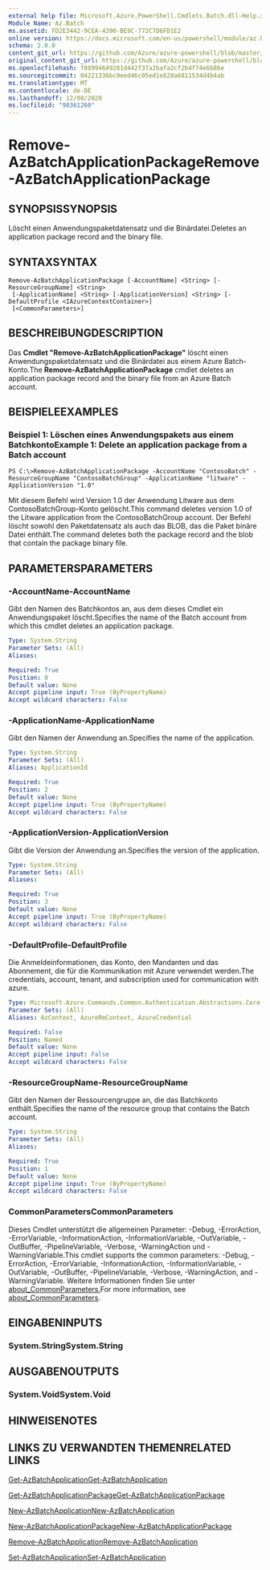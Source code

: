```yaml
---
external help file: Microsoft.Azure.PowerShell.Cmdlets.Batch.dll-Help.xml
Module Name: Az.Batch
ms.assetid: FD2E3442-9CEA-4390-BE9C-772C7D6FD1E2
online version: https://docs.microsoft.com/en-us/powershell/module/az.batch/remove-azbatchapplicationpackage
schema: 2.0.0
content_git_url: https://github.com/Azure/azure-powershell/blob/master/src/Batch/Batch/help/Remove-AzBatchApplicationPackage.md
original_content_git_url: https://github.com/Azure/azure-powershell/blob/master/src/Batch/Batch/help/Remove-AzBatchApplicationPackage.md
ms.openlocfilehash: f88994649281d442f37a2bafa2cf2b4f74e6b86e
ms.sourcegitcommit: 04221336bc9eed46c05ed1e828a6811534d4b4ab
ms.translationtype: MT
ms.contentlocale: de-DE
ms.lasthandoff: 12/08/2020
ms.locfileid: "98361260"
---
```

# <span data-ttu-id="91305-101">Remove-AzBatchApplicationPackage</span><span class="sxs-lookup"><span data-stu-id="91305-101">Remove-AzBatchApplicationPackage</span></span>

## <span data-ttu-id="91305-102">SYNOPSIS</span><span class="sxs-lookup"><span data-stu-id="91305-102">SYNOPSIS</span></span>
<span data-ttu-id="91305-103">Löscht einen Anwendungspaketdatensatz und die Binärdatei.</span><span class="sxs-lookup"><span data-stu-id="91305-103">Deletes an application package record and the binary file.</span></span>

## <span data-ttu-id="91305-104">SYNTAX</span><span class="sxs-lookup"><span data-stu-id="91305-104">SYNTAX</span></span>

```
Remove-AzBatchApplicationPackage [-AccountName] <String> [-ResourceGroupName] <String>
 [-ApplicationName] <String> [-ApplicationVersion] <String> [-DefaultProfile <IAzureContextContainer>]
 [<CommonParameters>]
```

## <span data-ttu-id="91305-105">BESCHREIBUNG</span><span class="sxs-lookup"><span data-stu-id="91305-105">DESCRIPTION</span></span>
<span data-ttu-id="91305-106">Das **Cmdlet "Remove-AzBatchApplicationPackage"** löscht einen Anwendungspaketdatensatz und die Binärdatei aus einem Azure Batch-Konto.</span><span class="sxs-lookup"><span data-stu-id="91305-106">The **Remove-AzBatchApplicationPackage** cmdlet deletes an application package record and the binary file from an Azure Batch account.</span></span>

## <span data-ttu-id="91305-107">BEISPIELE</span><span class="sxs-lookup"><span data-stu-id="91305-107">EXAMPLES</span></span>

### <span data-ttu-id="91305-108">Beispiel 1: Löschen eines Anwendungspakets aus einem Batchkonto</span><span class="sxs-lookup"><span data-stu-id="91305-108">Example 1: Delete an application package from a Batch account</span></span>
```
PS C:\>Remove-AzBatchApplicationPackage -AccountName "ContosoBatch" -ResourceGroupName "ContosoBatchGroup" -ApplicationName "litware" -ApplicationVersion "1.0"
```

<span data-ttu-id="91305-109">Mit diesem Befehl wird Version 1.0 der Anwendung Litware aus dem ContosoBatchGroup-Konto gelöscht.</span><span class="sxs-lookup"><span data-stu-id="91305-109">This command deletes version 1.0 of the Litware application from the ContosoBatchGroup account.</span></span>
<span data-ttu-id="91305-110">Der Befehl löscht sowohl den Paketdatensatz als auch das BLOB, das die Paket binäre Datei enthält.</span><span class="sxs-lookup"><span data-stu-id="91305-110">The command deletes both the package record and the blob that contain the package binary file.</span></span>

## <span data-ttu-id="91305-111">PARAMETERS</span><span class="sxs-lookup"><span data-stu-id="91305-111">PARAMETERS</span></span>

### <span data-ttu-id="91305-112">-AccountName</span><span class="sxs-lookup"><span data-stu-id="91305-112">-AccountName</span></span>
<span data-ttu-id="91305-113">Gibt den Namen des Batchkontos an, aus dem dieses Cmdlet ein Anwendungspaket löscht.</span><span class="sxs-lookup"><span data-stu-id="91305-113">Specifies the name of the Batch account from which this cmdlet deletes an application package.</span></span>

```yaml
Type: System.String
Parameter Sets: (All)
Aliases:

Required: True
Position: 0
Default value: None
Accept pipeline input: True (ByPropertyName)
Accept wildcard characters: False
```

### <span data-ttu-id="91305-114">-ApplicationName</span><span class="sxs-lookup"><span data-stu-id="91305-114">-ApplicationName</span></span>
<span data-ttu-id="91305-115">Gibt den Namen der Anwendung an.</span><span class="sxs-lookup"><span data-stu-id="91305-115">Specifies the name of the application.</span></span>

```yaml
Type: System.String
Parameter Sets: (All)
Aliases: ApplicationId

Required: True
Position: 2
Default value: None
Accept pipeline input: True (ByPropertyName)
Accept wildcard characters: False
```

### <span data-ttu-id="91305-116">-ApplicationVersion</span><span class="sxs-lookup"><span data-stu-id="91305-116">-ApplicationVersion</span></span>
<span data-ttu-id="91305-117">Gibt die Version der Anwendung an.</span><span class="sxs-lookup"><span data-stu-id="91305-117">Specifies the version of the application.</span></span>

```yaml
Type: System.String
Parameter Sets: (All)
Aliases:

Required: True
Position: 3
Default value: None
Accept pipeline input: True (ByPropertyName)
Accept wildcard characters: False
```

### <span data-ttu-id="91305-118">-DefaultProfile</span><span class="sxs-lookup"><span data-stu-id="91305-118">-DefaultProfile</span></span>
<span data-ttu-id="91305-119">Die Anmeldeinformationen, das Konto, den Mandanten und das Abonnement, die für die Kommunikation mit Azure verwendet werden.</span><span class="sxs-lookup"><span data-stu-id="91305-119">The credentials, account, tenant, and subscription used for communication with azure.</span></span>

```yaml
Type: Microsoft.Azure.Commands.Common.Authentication.Abstractions.Core.IAzureContextContainer
Parameter Sets: (All)
Aliases: AzContext, AzureRmContext, AzureCredential

Required: False
Position: Named
Default value: None
Accept pipeline input: False
Accept wildcard characters: False
```

### <span data-ttu-id="91305-120">-ResourceGroupName</span><span class="sxs-lookup"><span data-stu-id="91305-120">-ResourceGroupName</span></span>
<span data-ttu-id="91305-121">Gibt den Namen der Ressourcengruppe an, die das Batchkonto enthält.</span><span class="sxs-lookup"><span data-stu-id="91305-121">Specifies the name of the resource group that contains the Batch account.</span></span>

```yaml
Type: System.String
Parameter Sets: (All)
Aliases:

Required: True
Position: 1
Default value: None
Accept pipeline input: True (ByPropertyName)
Accept wildcard characters: False
```

### <span data-ttu-id="91305-122">CommonParameters</span><span class="sxs-lookup"><span data-stu-id="91305-122">CommonParameters</span></span>
<span data-ttu-id="91305-123">Dieses Cmdlet unterstützt die allgemeinen Parameter: -Debug, -ErrorAction, -ErrorVariable, -InformationAction, -InformationVariable, -OutVariable, -OutBuffer, -PipelineVariable, -Verbose, -WarningAction und -WarningVariable.</span><span class="sxs-lookup"><span data-stu-id="91305-123">This cmdlet supports the common parameters: -Debug, -ErrorAction, -ErrorVariable, -InformationAction, -InformationVariable, -OutVariable, -OutBuffer, -PipelineVariable, -Verbose, -WarningAction, and -WarningVariable.</span></span> <span data-ttu-id="91305-124">Weitere Informationen finden Sie unter [about_CommonParameters.](http://go.microsoft.com/fwlink/?LinkID=113216)</span><span class="sxs-lookup"><span data-stu-id="91305-124">For more information, see [about_CommonParameters](http://go.microsoft.com/fwlink/?LinkID=113216).</span></span>

## <span data-ttu-id="91305-125">EINGABEN</span><span class="sxs-lookup"><span data-stu-id="91305-125">INPUTS</span></span>

### <span data-ttu-id="91305-126">System.String</span><span class="sxs-lookup"><span data-stu-id="91305-126">System.String</span></span>

## <span data-ttu-id="91305-127">AUSGABEN</span><span class="sxs-lookup"><span data-stu-id="91305-127">OUTPUTS</span></span>

### <span data-ttu-id="91305-128">System.Void</span><span class="sxs-lookup"><span data-stu-id="91305-128">System.Void</span></span>

## <span data-ttu-id="91305-129">HINWEISE</span><span class="sxs-lookup"><span data-stu-id="91305-129">NOTES</span></span>

## <span data-ttu-id="91305-130">LINKS ZU VERWANDTEN THEMEN</span><span class="sxs-lookup"><span data-stu-id="91305-130">RELATED LINKS</span></span>

[<span data-ttu-id="91305-131">Get-AzBatchApplication</span><span class="sxs-lookup"><span data-stu-id="91305-131">Get-AzBatchApplication</span></span>](./Get-AzBatchApplication.md)

[<span data-ttu-id="91305-132">Get-AzBatchApplicationPackage</span><span class="sxs-lookup"><span data-stu-id="91305-132">Get-AzBatchApplicationPackage</span></span>](./Get-AzBatchApplicationPackage.md)

[<span data-ttu-id="91305-133">New-AzBatchApplication</span><span class="sxs-lookup"><span data-stu-id="91305-133">New-AzBatchApplication</span></span>](./New-AzBatchApplication.md)

[<span data-ttu-id="91305-134">New-AzBatchApplicationPackage</span><span class="sxs-lookup"><span data-stu-id="91305-134">New-AzBatchApplicationPackage</span></span>](./New-AzBatchApplicationPackage.md)

[<span data-ttu-id="91305-135">Remove-AzBatchApplication</span><span class="sxs-lookup"><span data-stu-id="91305-135">Remove-AzBatchApplication</span></span>](./Remove-AzBatchApplication.md)

[<span data-ttu-id="91305-136">Set-AzBatchApplication</span><span class="sxs-lookup"><span data-stu-id="91305-136">Set-AzBatchApplication</span></span>](./Set-AzBatchApplication.md)


